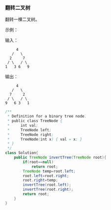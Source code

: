 ###  翻转二叉树

翻转一棵二叉树。

示例：

输入：

         4
       /   \
      2     7
     / \   / \
    1   3 6   9

输出：

         4
       /   \
      7     2
     / \   / \
    9   6 3   1
```java
/**
 * Definition for a binary tree node.
 * public class TreeNode {
 *     int val;
 *     TreeNode left;
 *     TreeNode right;
 *     TreeNode(int x) { val = x; }
 * }
 */
class Solution{
	public TreeNode invertTree(TreeNode root){
		if(root==null)
			return root;
		TreeNode temp=root.left;
		root.left=root.right;
		root.right=temp;
		invertTree(root.left);
		invertTree(root.right);
		return root;
	}
}
```

